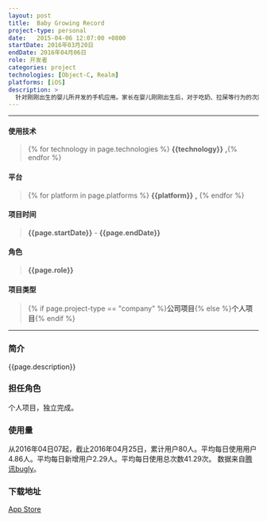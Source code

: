 ```yaml
---
layout: post
title:  Baby Growing Record
project-type: personal
date:   2015-04-06 12:07:00 +0800
startDate: 2016年03月20日
endDate: 2016年04月06日
role: 开发者
categories: project
technologies: [Object-C, Realm]
platforms: [iOS]
description: >
  针对刚刚出生的婴儿所开发的手机应用。家长在婴儿刚刚出生后，对于吃奶、拉屎等行为的次数记录，以此来作为判断婴儿的健康状态的参考资料。界面设计更加方面快捷，使用简单。并支持英文、简体中文和繁体中文。
---
```

***

#### 使用技术
> {% for technology in page.technologies %} __{{technology}}__ __,__{% endfor %}

#### 平台
> {% for platform in page.platforms %} __{{platform}}__ __,__ {% endfor %}

#### 项目时间
> __{{page.startDate}}__ - __{{page.endDate}}__

#### 角色
> __{{page.role}}__

#### 项目类型
> {% if page.project-type == "company" %}__公司项目__{% else %}__个人项目__{% endif %}

***

### 简介
{{page.description}}

### 担任角色
个人项目，独立完成。

### 使用量
从2016年04日07起，截止2016年04月25日，累计用户80人。平均每日使用用户4.86人。平均每日新增用户2.29人。平均每日使用总次数41.29次。
数据来自[腾讯bugly][bugly-web]。

### 下载地址
[App Store][download]


[download]:[https://itunes.apple.com/us/app/baby-growing-record/id1100223438?l=zh&ls=1&mt=8]
[bugly-web]:[https://bugly.qq.com/]

